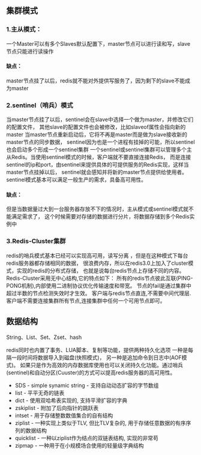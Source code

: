 ## 集群模式
### 1.主从模式：

一个Master可以有多个Slaves默认配置下，master节点可以进行读和写，slave节点只能进行读操作
#### 缺点：
master节点挂了以后，redis就不能对外提供写服务了，因为剩下的slave不能成为master

### 2.sentinel（哨兵）模式
当master节点挂了以后，sentinel会在slave中选择一个做为master，并修改它们的配置文件，
其他slave的配置文件也会被修改，比如slaveof属性会指向新的master
当master节点重新启动后，它将不再是master而是做为slave接收新的master节点的同步数据，
sentinel因为也是一个进程有挂掉的可能，所以sentinel也会启动多个形成一个sentinel集群
一个sentinel或sentinel集群可以管理多个主从Redis。当使用sentinel模式的时候，客户端就不要直接连接Redis，
而是连接sentinel的ip和port，由sentinel来提供具体的可提供服务的Redis实现，这样当master节点挂掉以后，
sentinel就会感知并将新的master节点提供给使用者。
sentinel模式基本可以满足一般生产的需求，具备高可用性。
#### 缺点：
但是当数据量过大到一台服务器存放不下的情况时，主从模式或sentinel模式就不能满足需求了，
这个时候需要对存储的数据进行分片，将数据存储到多个Redis实例中
###  3.Redis-Cluster集群
redis的哨兵模式基本已经可以实现高可用，读写分离 ，但是在这种模式下每台redis服务器都存储相同的数据，
很浪费内存，所以在redis3.0上加入了cluster模式，实现的redis的分布式存储，
也就是说每台redis节点上存储不同的内容。
Redis-Cluster采用无中心结构,它的特点如下：
所有的redis节点彼此互联(PING-PONG机制),内部使用二进制协议优化传输速度和带宽。
节点的fail是通过集群中超过半数的节点检测失效时才生效。
客户端与redis节点直连,不需要中间代理层.客户端不需要连接集群所有节点,连接集群中任何一个可用节点即可。
## 数据结构
String、List、Set、Zset、hash

redis同时也内置了事务、LUA脚本、复制等功能，提供两种持久化选项
一种是每隔一段时间将数据导入到磁盘(快照模式)，
另一种是追加命令到日志中(AOF模式)。
如果只是作为高效的内存数据库使用也可以关闭持久化功能。通过哨兵(sentinel)和自动分区(Cuuster)的方式可以提高redis服务器的高可用性。

* SDS - simple synamic string - 支持自动动态扩容的字节数组
* list - 平平无奇的链表
* dict - 使用双哈希表实现的, 支持平滑扩容的字典
* zskiplist - 附加了后向指针的跳跃表
* intset - 用于存储整数数值集合的自有结构
* ziplist - 一种实现上类似于TLV, 但比TLV复杂的, 用于存储任意数据的有序序列的数据结构
* quicklist - 一种以ziplist作为结点的双链表结构, 实现的非常苟
* zipmap - 一种用于在小规模场合使用的轻量级字典结构
